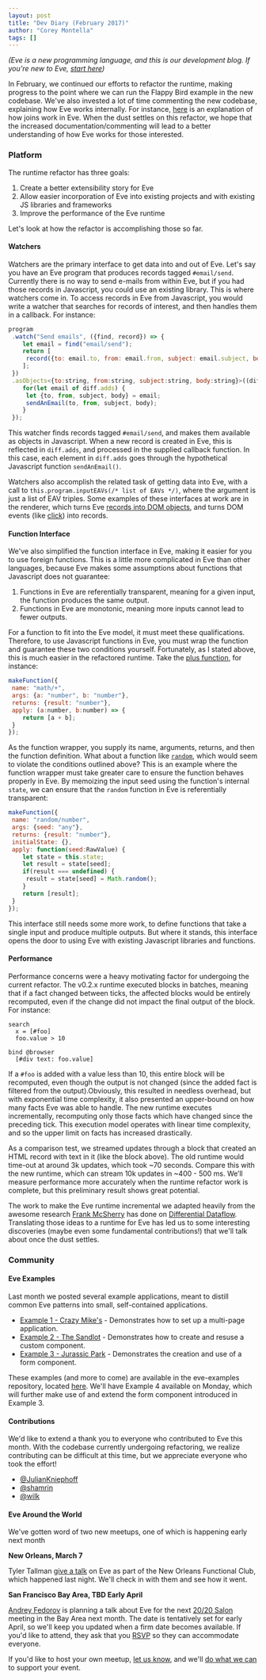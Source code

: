 ```yaml
---
layout: post
title: "Dev Diary (February 2017)"
author: "Corey Montella"
tags: []
---
```


_(Eve is a new programming language, and this is our development blog. If you’re new to Eve, [start here](http://play.witheve.com))_

In February, we continued our efforts to refactor the runtime, making progress to the point where we can run the Flappy Bird example in the new codebase. We've also invested a lot of time commenting the new codebase, explaining how Eve works internally. For instance, [here](https://github.com/witheve/Eve/blob/dbf9c52add5d3f018901a10ae2ef5c0ef2a1d5ea/src/runtime/runtime.ts#L442) is an explanation of how joins work in Eve. When the dust settles on this refactor, we hope that the increased documentation/commenting will lead to a better understanding of how Eve works for those interested.

### Platform

The runtime refactor has three goals:

1. Create a better extensibility story for Eve
2. Allow easier incorporation of Eve into existing projects and with existing JS libraries and frameworks
3. Improve the performance of the Eve runtime

Let's look at how the refactor is accomplishing those so far.

#### Watchers

Watchers are the primary interface to get data into and out of Eve. Let's say you have an Eve program that produces records tagged `#email/send`. Currently there is no way to send e-mails from within Eve, but if you had those records in Javascript, you could use an existing library. This is where watchers come in. To access records in Eve from Javascript, you would write a watcher that searches for records of interest, and then handles them in a callback. For instance:

```javascript
program
 .watch("Send emails", ({find, record}) => {
    let email = find("email/send");
    return [
     record({to: email.to, from: email.from, subject: email.subject, body: email.body})
    ];
 })
 .asObjects<{to:string, from:string, subject:string, body:string}>((diff) => {
    for(let email of diff.adds) {
     let {to, from, subject, body} = email;
     sendAnEmail(to, from, subject, body);
    }
 });
```

This watcher finds records tagged `#email/send`, and makes them available as objects in Javascript. When a new record is created in Eve, this is reflected in `diff.adds`, and processed in the supplied callback function. In this case, each element in `diff.adds` goes through the hypothetical Javascript function `sendAnEmail()`.

Watchers also accomplish the related task of getting data into Eve, with a call to `this.program.inputEAVs(/* list of EAVs */)`, where the argument is just a list of EAV triples.
Some examples of these interfaces at work are in the renderer, which turns Eve [records into DOM objects](https://github.com/witheve/Eve/blob/refactor-runtime/src/watchers/dom.ts), and turns DOM events (like [click](https://github.com/witheve/Eve/blob/refactor-runtime/src/watchers/html.ts#L31)) into records.

#### Function Interface

We've also simplified the function interface in Eve, making it easier for you to use foreign functions. This is a little more complicated in Eve than other languages, because Eve makes some assumptions about functions that Javascript does not guarantee:

1. Functions in Eve are referentially transparent, meaning for a given input, the function produces the same output.
2. Functions in Eve are monotonic, meaning more inputs cannot lead to fewer outputs.

For a function to fit into the Eve model, it must meet these qualifications. Therefore, to use Javascript functions in Eve, you must wrap the function and guarantee these two conditions yourself. Fortunately, as I stated above, this is much easier in the refactored runtime. Take the [plus function](https://github.com/witheve/Eve/blob/refactor-runtime/src/runtime/stdlib.ts#L66), for instance:

```javascript
makeFunction({
 name: "math/+",
 args: {a: "number", b: "number"},
 returns: {result: "number"},
 apply: (a:number, b:number) => {
    return [a + b];
 }
});
```

As the function wrapper, you supply its name, arguments, returns, and then the function definition. What about a function like [`random`](https://github.com/witheve/Eve/blob/refactor-runtime/src/runtime/stdlib.ts#L197), which would seem to violate the conditions outlined above? This is an example where the function wrapper must take greater care to ensure the function behaves properly in Eve. By memoizing the input seed using the function's internal `state`, we can ensure that the `random` function in Eve is referentially transparent:

```javascript
makeFunction({
 name: "random/number",
 args: {seed: "any"},
 returns: {result: "number"},
 initialState: {},
 apply: function(seed:RawValue) {
    let state = this.state;
    let result = state[seed];
    if(result === undefined) {
     result = state[seed] = Math.random();
    }
    return [result];
 }
});
```

This interface still needs some more work, to define functions that take a single input and produce multiple outputs. But where it stands, this interface opens the door to using Eve with existing Javascript libraries and functions.

#### Performance

Performance concerns were a heavy motivating factor for undergoing the current refactor. The v0.2.x runtime executed blocks in batches, meaning that if a fact changed between ticks, the affected blocks would be entirely recomputed, even if the change did not impact the final output of the block. For instance:

```eve
search
  x = [#foo]
  foo.value > 10

bind @browser
  [#div text: foo.value]
```

If a `#foo` is added with a value less than 10, this entire block will be recomputed, even though the output is not changed (since the added fact is filtered from the output).Obviously, this resulted in needless overhead, but with exponential time complexity, it also presented an upper-bound on how many facts Eve was able to handle. The new runtime executes incrementally, recomputing only those facts which have changed since the preceding tick. This execution model operates with linear time complexity, and so the upper limit on facts has increased drastically.

As a comparison test, we streamed updates through a block that created an HTML record with text in it (like the block above). The old runtime would time-out at around 3k updates, which took ~70 seconds. Compare this with the new runtime, which can stream 10k updates in ~400 - 500 ms. We’ll measure performance more accurately when the runtime refactor work is complete, but this preliminary result shows great potential.

The work to make the Eve runtime incremental we adapted heavily from the awesome research [Frank McSherry](https://github.com/frankmcsherry/) has done on [Differential Dataflow](https://github.com/frankmcsherry/differential-dataflow). Translating those ideas to a runtime for Eve has led us to some interesting discoveries (maybe even some fundamental contributions!) that we'll talk about once the dust settles.

### Community

#### Eve Examples

Last month we posted several example applications, meant to distill common Eve patterns into small, self-contained applications.

- [Example 1 - Crazy Mike's](http://play.witheve.com/#gist:0049b5b77a1e01b0124c96c820ff3374-crazy-mikes.eve) - Demonstrates how to set up a multi-page application.
- [Example 2 - The Sandlot](http://play.witheve.com/#gist:8ba50b7bd48b338c85c0590c0cba1563-sandlot.eve) - Demonstrates how to create and resuse a custom component.
- [Example 3 - Jurassic Park](http://play.witheve.com/#gist:56fda335208ba82af8e327f95a0b9efc-ex3-jurassicpark.eve) - Demonstrates the creation and use of a form component.

These examples (and more to come) are available in the eve-examples repository, located [here](https://github.com/witheve/eve-examples). We'll have Example 4 available on Monday, which will further make use of and extend the form component introduced in Example 3.

#### Contributions

We'd like to extend a thank you to everyone who contributed to Eve this month. With the codebase currently undergoing refactoring, we realize contributing can be difficult at this time, but we appreciate everyone who took the effort!

- [@JulianKniephoff](https://github.com/JulianKniephoff)
- [@shamrin](https://github.com/shamrin)
- [@wilk](https://github.com/wilk)

#### Eve Around the World

We've gotten word of two new meetups, one of which is happening early next month

**New Orleans, March 7**

Tyler Tallman [give a talk](https://www.meetup.com/no-fun/events/237247045/?_af=event&_af_eid=237247045&https=on) on Eve as part of the New Orleans Functional Club, which happened last night. We'll check in with them and see how it went.

**San Francisco Bay Area, TBD Early April**

[Andrey Fedorov](https://twitter.com/anfedorov) is planning a talk about Eve for the next [20/20 Salon](http://2020salon.blogspot.com/) meeting in the Bay Area next month. The date is tentatively set for early April, so we'll keep you updated when a firm date becomes available. If you'd like to attend, they ask that you [RSVP](http://2020salon.blogspot.com/) so they can accommodate everyone.

If you'd like to host your own meetup, [let us know](mailto:corey@kodowa.com), and we'll [do what we can](https://twitter.com/Ruben__Sandwich/status/836927833716965376) to support your event.
